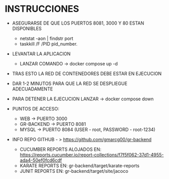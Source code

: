 # INSTRUCCIONES

+ ASEGURARSE DE QUE LOS PUERTOS 8081, 3000 Y 80 ESTAN DISPONIBLES
	- netstat -aon | findstr port
	- taskkill /F /PID pid_number.

+ LEVANTAR LA APLICACION
	- LANZAR COMANDO -> docker compose up -d



+ TRAS ESTO LA RED DE CONTENEDORES DEBE ESTAR EN EJECUCION
+ DAR 1-2 MINUTOS PARA QUE LA RED SE DESPLIEGUE ADECUADAMENTE
+ PARA DETENER LA EJECUCION LANZAR -> docker compose down

+ PUNTOS DE ACCESO:
	- WEB -> PUERTO 3000  
	- GR-BACKEND -> PUERTO 8081
	- MYSQL -> PUERTO 8084 (USER - root, PASSWORD - root-1234)

+ INFO
	REPO GITHUB - > https://github.com/gmarcg00/gr-backend
	- CUCUMBER REPORTS ALOJADOS EN: https://reports.cucumber.io/report-collections/f7f5f062-37d1-4955-ada4-50ef0fcd6cdf
	- KARATE REPORTS EN: gr-backend/target/karate-reports
	- JUNIT REPORTS EN: gr-backend/target/site/jacoco
